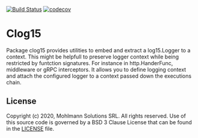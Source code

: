 [![Build Status](https://travis-ci.org/usrpro/clog15.svg?branch=master)](https://travis-ci.org/usrpro/clog15)
[![codecov](https://codecov.io/gh/usrpro/clog15/branch/master/graph/badge.svg)](https://codecov.io/gh/usrpro/clog15)

# Clog15

Package clog15 provides utilities to embed and extract a log15.Logger to a context.
This might be helpfull to preserve logger context while being restricted by funtction signatures.
For instance in http.HanderFunc, middleware or gRPC interceptors.
It allows you to define logging context and attach the configured logger to a context
passed down the executions chain.

## License
Copyright (c) 2020, Mohlmann Solutions SRL. All rights reserved.
Use of this source code is governed by a BSD 3 Clause License that can be found in the [LICENSE](LICENSE) file.

